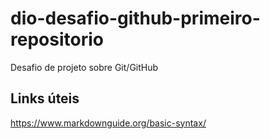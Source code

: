 # dio-desafio-github-primeiro-repositorio
Desafio de projeto sobre Git/GitHub

## Links úteis
https://www.markdownguide.org/basic-syntax/
